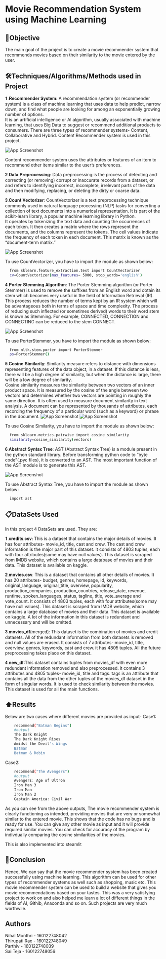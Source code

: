 
# Movie Recommendation System using Machine Learning



## 🎯Objective
The main goal of the project is to create a movie recommender system that recommends movies based on their similarity to the movie entered by the user.
## 🛠️Techniques/Algorithms/Methods used in Project
𝟏.𝐑𝐞𝐜𝐨𝐦𝐦𝐞𝐧𝐝𝐞𝐫 𝐒𝐲𝐬𝐭𝐞𝐦: A recommendation system (or recommender system) is a class of machine learning that uses data to help predict, narrow down, and find what people are looking for among an exponentially growing number of options.  
It is an artificial intelligence or AI algorithm, usually associated with machine learning, that uses Big Data to suggest or recommend additional products to consumers. There are three types of recommender systems-
Content, Collaborative and Hybrid. Content Recommender system is used in this project.

![App Screenshot](https://www.nvidia.com/content/dam/en-zz/Solutions/glossary/data-science/recommendation-system/img-3.png)

Content recommender system uses the attributes or features of an item  to recommend other items similar to the user’s preferences.

𝟐.𝐃𝐚𝐭𝐚 𝐏𝐫𝐞𝐩𝐫𝐨𝐜𝐞𝐬𝐬𝐢𝐧𝐠: Data preprocessing is the process of detecting and correcting (or removing) corrupt or inaccurate records from a dataset, or and refers to identifying incorrect, incomplete, irrelevant parts of the data and then modifying, replacing, or deleting the dirty or coarse data.

𝟑.𝐂𝐨𝐮𝐧𝐭 𝐕𝐞𝐜𝐭𝐨𝐫𝐢𝐳𝐞𝐫: CountVectorizer is a text  preprocessing technique commonly used in natural language processing (NLP) tasks for converting a collection of text documents into a numerical representation. It is part of the scikit-learn library, a popular machine learning library in Python.   
It operates by tokenizing the text data and counting the occurrences of each token. It then creates a matrix where the rows represent the documents, and the columns represent the tokens. The cell values indicate the frequency of each token in each document. This matrix is known as the “document-term matrix.”

![App Screenshot](https://www.educative.io/api/edpresso/shot/5197621598617600/image/6596233398321152)

To use CountVectorizer, you have to import the module as shown below:
```bash
  from sklearn.feature_extraction.text import CountVectorizer
  cv=CountVectorizer(max_features= 5000, stop_words='english')
```

𝟒.𝐏𝐨𝐫𝐭𝐞𝐫 𝐒𝐭𝐞𝐦𝐦𝐢𝐧𝐠 𝐀𝐥𝐠𝐨𝐫𝐢𝐭𝐡𝐦: The Porter Stemming algorithm (or Porter Stemmer) is used to remove the suffixes from an English word and obtain its stem which becomes very useful in the field of Information Retrieval (IR).  
This process reduces the number of terms kept by an IR system which will be advantageous both in terms of space and time complexity. The process of reducing such inflected (or sometimes derived) words to their word stem is known as Stemming. For example, CONNECTED, CONNECTION and CONNECTING can be reduced to the stem CONNECT.

![App Screenshot](https://raw.githubusercontent.com/markfullmer/porter2/master/demo/stemmer-demo.png)

To use PorterStemmer, you have to import the module as shown below:
```bash
  from nltk.stem.porter import PorterStemmer
  ps=PorterStemmer()
```

𝟓.𝐂𝐨𝐬𝐢𝐧𝐞 𝐒𝐢𝐦𝐢𝐥𝐚𝐫𝐢𝐭𝐲: Similarity measure refers to distance with dimensions representing features of the data object, in a dataset. If this distance is less, there will be a high degree of similarity, but when the distance is large, there will be a low degree of similarity.   
Cosine similarity measures the similarity between two vectors of an inner product space. It is measured by the cosine of the angle between two vectors and determines whether two vectors are pointing in roughly the same direction. It is often used to measure document similarity in text analysis. A document can be represented by thousands of attributes, each recording the frequency of a particular word (such as a keyword) or phrase in the document.
![App Screenshot](https://cdn.botpenguin.com/assets/website/Cosine_Similarity_f1e08fbad8.webp)
![App Screenshot](https://www.oreilly.com/api/v2/epubs/9781785283451/files/assets/d258ae34-f4f8-4143-b3c2-0cb10f2b82de.png)

To use Cosine Similarity, you have to import the module as shown below:
```bash
  from sklearn.metrics.pairwise import cosine_similarity
  similarity=cosine_similarity(vectors)
```
𝟔.𝐀𝐛𝐬𝐭𝐫𝐚𝐜𝐭 𝐒𝐲𝐧𝐭𝐚𝐱 𝐓𝐫𝐞𝐞: AST (Abstract Syntax Tree) is a module present in the python standard library. Before transforming python code to “byte code”(.pyc files), it is converted to an AST. The most important function of the AST module is to generate this AST.

![App Screenshot](https://miro.medium.com/v2/resize:fit:522/format:webp/0*ykaApIklGcJ7Qzhw)

To use Abstract Syntax Tree, you have to import the module as shown below:
```bash
  import ast
```










## 📋DataSets Used
In this project 4 DataSets are used. They are:

𝟏.𝐜𝐫𝐞𝐝𝐢𝐭𝐬.𝐜𝐬𝐯: This is a dataset that contains the major details of movies. It has four attributes- movie_id, title, cast and crew. The cast and crew information is the major part of this dataset. It consists of 4803 tuples, each with four attributes(some may have null values). This dataset is scraped from IMDB website, which contains a large database of movies and their data. This dataset is available on kaggle.

𝟐.𝐦𝐨𝐯𝐢𝐞𝐬.𝐜𝐬𝐯: This is a dataset that contains all other details of movies. It has 20 attributes- budget, genres, homepage, id, keywords, original_language, original_title, overview, popularity, production_companies, production_countries, release_date, revenue, runtime, spoken_languages, status, tagline, title, vote_average and vote_count. It consists of 4803 tuples, each with four attributes(some may have null values). This dataset is scraped from IMDB website, which contains a large database of movies and their data. This dataset is available on kaggle. A lot of the information in this dataset is redundant and unnecessary and will be omitted.

𝟑.𝐦𝐨𝐯𝐢𝐞𝐬_𝐝𝐟(merged): This dataset is the combination of movies and credit datasets. All of the redundant information from both datasets is removed and null values are erased. It consists of 7 attributes- movie_id, title, overview, genres, keywords, cast and crew. it has 4805 tuples. All the future preprocessing takes place on this dataset.

𝟒.𝐧𝐞𝐰_𝐝𝐟:This dataset contains tuples from movies_df with even more redundant information removed and also preprocessed.
it contains 3 attributes and 4805 tuples- movie_id, title and tags.
tags is an attribute that contains all the data from the other tuples of the movies_df dataset in the form of singular words. It is used to check similarity between the movies. This dataset is used for all the main functions.




## ⬆️Results
Below are two cases where different movies are provided as input-
Case1:
```bash
    recommend("Batman Begins")
    #output
    The Dark Knight
    The Dark Knight Rises
    Amidst the Devil's Wings
    Batman
    Batman & Robin
```
Case2:
```bash
    recommend("The Avengers")
    #output
    Avengers: Age of Ultron
    Iron Man 3
    Iron Man
    Iron Man 2
    Captain America: Civil War
```
As you can see from the above outputs, The movie recommender system is clearly functioning as intended, providing movies that are very or somewhat similar to the entered movie. This shows that the code has no bugs and is ready for use. You can give any other movie as input and it will provide required similar movies. You can check for accuracy of the program by indivdually comparing the cosine similarities of the movies.

This is also implemented into steamlit
## 🏁Conclusion
Hence, We can say that the movie recommender system has been created successfully using machine learning. This algorithm can be used for other types of recommender systems as well such as shopping, music etc. This movie recommender system can be used to build a website that gives you movie recommendations based on your tastes. This was a very satisfying project to work on and also helped me learn a lot of different things in the fields of AI, Githib, Anaconda and so on. Such projects are very much worthwile.
## Authors
Nihal Monthri - 160122748042   
Thirupati Rao - 160122748049   
Parthiv       - 160122748039   
Sai Teja      - 160122748056    

